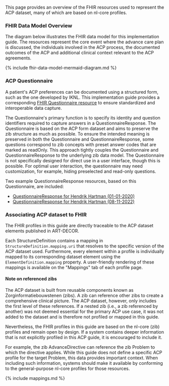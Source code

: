 This page provides an overview of the FHIR resources used to represent the ACP dataset, many of which are based on nl-core profiles.

### FHIR Data Model Overview

The diagram below illustrates the FHIR data model for this implementation guide. The resources represent the core event where the advance care plan is discussed, the individuals involved in the ACP process, the documented outcomes of the ACP and additional clinical context relevant to the ACP agreements. 

{% include fhir-data-model-mermaid-diagram.md %}

### ACP Questionnaire

A patient's ACP preferences can be documented using a structured form, such as the one developed by IKNL. This implementation guide provides a corresponding <a href="Questionnaire-ACP-zib2020.html">FHIR Questionnaire resource</a> to ensure standardized and interoperable data capture.

The Questionnaire's primary function is to specify its identity and question identifiers required to capture answers in a QuestionnaireResponse. The Questionnaire is based on the ACP form dataset and aims to preserve the zib structure as much as possible. To ensure the intended meaning is preserved in both the Questionnaire and QuestionnaireResponse, some questions correspond to zib concepts with preset answer codes that are marked as readOnly. This approach tightly couples the Questionnaire and QuestionnaireResponse to the underlying zib data model. The Questionnaire is not specifically designed for direct use in a user interface, though this is possible. For optimal user interaction, the questionnaire may need customization, for example, hiding preselected and read-only questions.

Two example QuestionnaireResponse resources, based on this Questionnaire, are included:

* <a href="QuestionnaireResponse-HendrikHartman-20201001.html">QuestionnaireResponse for Hendrik Hartman (01-01-2020)</a>
* <a href="QuestionnaireResponse-HendrikHartman-20221108.html">QuestionnaireResponse for Hendrik Hartman (08-11-2022)</a>

### Associating ACP dataset to FHIR 

The FHIR profiles in this guide are directly traceable to the ACP dataset elements published in ART-DECOR.

Each StructureDefinition contains a mapping in `StructureDefinition.mapping.uri` that resolves to the specific version of the ACP dataset used. Furthermore, every element within a profile is individually mapped to its corresponding dataset element using the `ElementDefinition.mapping` property. A user-friendly rendering of these mappings is available on the "Mappings" tab of each profile page.

#### Note on referenced zibs

The ACP dataset is built from reusable components known as Zorginformatiebouwstenen (zibs). A zib can reference other zibs to create a comprehensive clinical picture. The ACP dataset, however, only includes the first level of these references. If a nested zib (i.e., a zib referenced by another) was not deemed essential for the primary ACP use case, it was not added to the dataset and is therefore not profiled or mapped in this guide.

Nevertheless, the FHIR profiles in this guide are based on the nl-core (zib) profiles and remain open by design. If a system contains deeper information that is not explicitly profiled in this ACP guide, it is encouraged to include it.

For example, the zib AdvanceDirective can reference the zib Problem to which the directive applies. While this guide does not define a specific ACP profile for the target Problem, this data provides important context. When including such information, systems should make it available by conforming to the general-purpose nl-core profiles for those resources.

{% include mappings.md %}